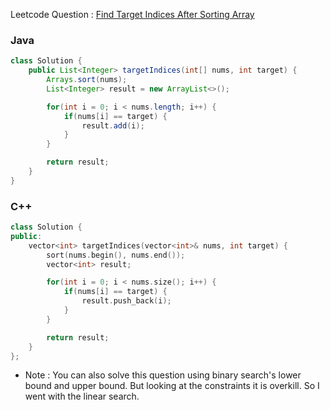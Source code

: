 Leetcode Question : [Find Target Indices After Sorting Array](https://leetcode.com/problems/find-target-indices-after-sorting-array/)
### Java
```java
class Solution {
    public List<Integer> targetIndices(int[] nums, int target) {
        Arrays.sort(nums);
        List<Integer> result = new ArrayList<>();

        for(int i = 0; i < nums.length; i++) {
            if(nums[i] == target) {
                result.add(i);
            }
        }

        return result;
    }
}
```
### C++
```cpp
class Solution {
public:
    vector<int> targetIndices(vector<int>& nums, int target) {
        sort(nums.begin(), nums.end());
        vector<int> result;

        for(int i = 0; i < nums.size(); i++) {
            if(nums[i] == target) {
                result.push_back(i);
            }
        }

        return result;
    }
};
```
- Note : You can also solve this question using binary search's lower bound and upper bound. But looking at the constraints it is overkill. So I went with the linear search.
